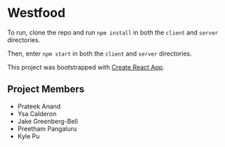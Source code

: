 # Westfood

To run, clone the repo and run `npm install` in both the `client` and `server` directories.

Then, enter `npm start` in both the `client` and `server` directories.

This project was bootstrapped with [Create React App](https://github.com/facebook/create-react-app).

## Project Members

- Prateek Anand
- Ysa Calderon
- Jake Greenberg-Bell
- Preetham Pangaluru
- Kyle Pu